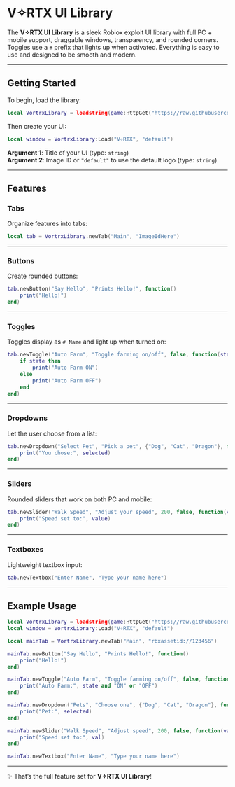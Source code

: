# V✧RTX UI Library

The **V✧RTX UI Library** is a sleek Roblox exploit UI library with full PC + mobile support, draggable windows, transparency, and rounded corners.  
Toggles use a `#` prefix that lights up when activated. Everything is easy to use and designed to be smooth and modern.  

---

## Getting Started

To begin, load the library:

```lua
local VortrxLibrary = loadstring(game:HttpGet("https://raw.githubusercontent.com/milo22-ux/New-ui/refs/heads/main/Ui"))()
```

Then create your UI:

```lua
local window = VortrxLibrary:Load("V✧RTX", "default")
```

**Argument 1**: Title of your UI (type: `string`)  
**Argument 2**: Image ID or `"default"` to use the default logo (type: `string`)  

---

## Features

### Tabs

Organize features into tabs:

```lua
local tab = VortrxLibrary.newTab("Main", "ImageIdHere")
```

---

### Buttons

Create rounded buttons:

```lua
tab.newButton("Say Hello", "Prints Hello!", function()
    print("Hello!")
end)
```

---

### Toggles

Toggles display as `# Name` and light up when turned on:

```lua
tab.newToggle("Auto Farm", "Toggle farming on/off", false, function(state)
    if state then
        print("Auto Farm ON")
    else
        print("Auto Farm OFF")
    end
end)
```

---

### Dropdowns

Let the user choose from a list:

```lua
tab.newDropdown("Select Pet", "Pick a pet", {"Dog", "Cat", "Dragon"}, function(selected)
    print("You chose:", selected)
end)
```

---

### Sliders

Rounded sliders that work on both PC and mobile:

```lua
tab.newSlider("Walk Speed", "Adjust your speed", 200, false, function(value)
    print("Speed set to:", value)
end)
```

---

### Textboxes

Lightweight textbox input:

```lua
tab.newTextbox("Enter Name", "Type your name here")
```

---

## Example Usage

```lua
local VortrxLibrary = loadstring(game:HttpGet("https://raw.githubusercontent.com/yourname/repo/main/V✧RTX.lua"))()
local window = VortrxLibrary:Load("V✧RTX", "default")

local mainTab = VortrxLibrary.newTab("Main", "rbxassetid://123456")

mainTab.newButton("Say Hello", "Prints Hello!", function()
    print("Hello!")
end)

mainTab.newToggle("Auto Farm", "Toggle farming on/off", false, function(state)
    print("Auto Farm:", state and "ON" or "OFF")
end)

mainTab.newDropdown("Pets", "Choose one", {"Dog", "Cat", "Dragon"}, function(selected)
    print("Pet:", selected)
end)

mainTab.newSlider("Walk Speed", "Adjust speed", 200, false, function(val)
    print("Speed set to:", val)
end)

mainTab.newTextbox("Enter Name", "Type your name here")
```

---

✨ That’s the full feature set for **V✧RTX UI Library**!
